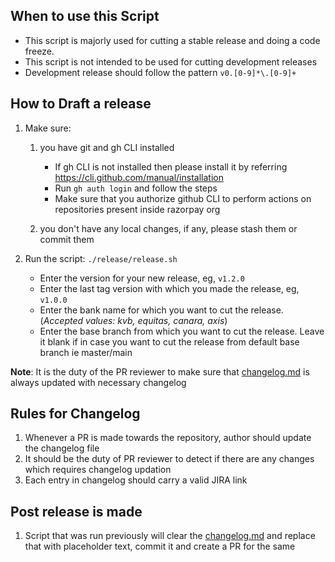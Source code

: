 ## When to use this Script

- This script is majorly used for cutting a stable release and doing a code freeze.
- This script is not intended to be used for cutting development releases
- Development release should follow the pattern `v0.[0-9]*\.[0-9]+`

## How to Draft a release

1. Make sure:

   1. you have git and gh CLI installed

      - If gh CLI is not installed then please install it by referring https://cli.github.com/manual/installation
      - Run `gh auth login` and follow the steps
      - Make sure that you authorize github CLI to perform actions on repositories present inside razorpay org

   1. you don't have any local changes, if any, please stash them or commit them

1. Run the script: `./release/release.sh`

   - Enter the version for your new release, eg, `v1.2.0`
   - Enter the last tag version with which you made the release, eg, `v1.0.0`
   - Enter the bank name for which you want to cut the release. (_Accepted values: kvb, equitas, canara, axis_)
   - Enter the base branch from which you want to cut the release. Leave it blank if in case you want to cut
     the release from default base branch ie master/main

**Note**: It is the duty of the PR reviewer to make sure that [changelog.md](./release/changelog.md) is always
updated with necessary changelog

## Rules for Changelog

1. Whenever a PR is made towards the repository, author should update the changelog file
1. It should be the duty of PR reviewer to detect if there are any changes which requires changelog updation
1. Each entry in changelog should carry a valid JIRA link

## Post release is made

1. Script that was run previously will clear the [changelog.md](./release/changelog.md) and replace that with placeholder
   text, commit it and create a PR for the same
